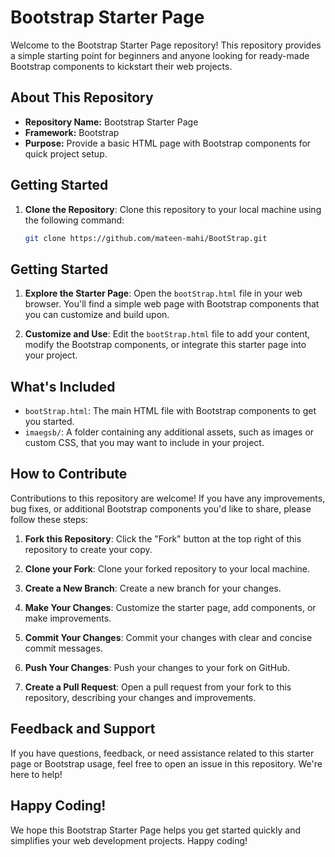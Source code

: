 # Bootstrap Starter Page

Welcome to the Bootstrap Starter Page repository! This repository provides a simple starting point for beginners and anyone looking for ready-made Bootstrap components to kickstart their web projects.

## About This Repository

- **Repository Name:** Bootstrap Starter Page
- **Framework:** Bootstrap
- **Purpose:** Provide a basic HTML page with Bootstrap components for quick project setup.

## Getting Started

1. **Clone the Repository**: Clone this repository to your local machine using the following command:

   ```bash
   git clone https://github.com/mateen-mahi/BootStrap.git

## Getting Started

1. **Explore the Starter Page**: Open the `bootStrap.html` file in your web browser. You'll find a simple web page with Bootstrap components that you can customize and build upon.

2. **Customize and Use**: Edit the `bootStrap.html` file to add your content, modify the Bootstrap components, or integrate this starter page into your project.

## What's Included

- `bootStrap.html`: The main HTML file with Bootstrap components to get you started.
- `imaegsb/`: A folder containing any additional assets, such as images or custom CSS, that you may want to include in your project.

## How to Contribute

Contributions to this repository are welcome! If you have any improvements, bug fixes, or additional Bootstrap components you'd like to share, please follow these steps:

1. **Fork this Repository**: Click the "Fork" button at the top right of this repository to create your copy.

2. **Clone your Fork**: Clone your forked repository to your local machine.

3. **Create a New Branch**: Create a new branch for your changes.

4. **Make Your Changes**: Customize the starter page, add components, or make improvements.

5. **Commit Your Changes**: Commit your changes with clear and concise commit messages.

6. **Push Your Changes**: Push your changes to your fork on GitHub.

7. **Create a Pull Request**: Open a pull request from your fork to this repository, describing your changes and improvements.

## Feedback and Support

If you have questions, feedback, or need assistance related to this starter page or Bootstrap usage, feel free to open an issue in this repository. We're here to help!

## Happy Coding!

We hope this Bootstrap Starter Page helps you get started quickly and simplifies your web development projects. Happy coding!

